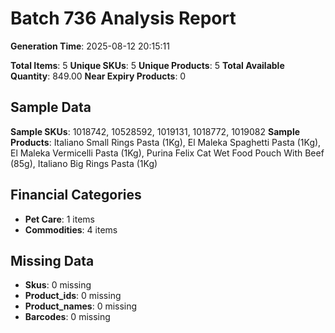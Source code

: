 # Batch 736 Analysis Report

**Generation Time**: 2025-08-12 20:15:11

**Total Items**: 5
**Unique SKUs**: 5
**Unique Products**: 5
**Total Available Quantity**: 849.00
**Near Expiry Products**: 0

## Sample Data
**Sample SKUs**: 1018742, 10528592, 1019131, 1018772, 1019082
**Sample Products**: Italiano Small Rings Pasta (1Kg), El Maleka Spaghetti Pasta (1Kg), El Maleka Vermicelli Pasta (1Kg), Purina Felix Cat Wet Food Pouch With Beef (85g), Italiano Big Rings Pasta (1Kg)

## Financial Categories
- **Pet Care**: 1 items
- **Commodities**: 4 items

## Missing Data
- **Skus**: 0 missing
- **Product_ids**: 0 missing
- **Product_names**: 0 missing
- **Barcodes**: 0 missing
